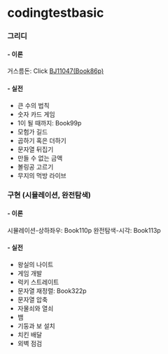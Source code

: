 # codingtestbasic



### 그리디
#### - 이론
거스름돈: Click [BJ11047(Book86p)](https://github.com/HYUN-0913/codingtestbasic/blob/master/BJ11047.txt)

#### - 실전
- 큰 수의 법칙
- 숫자 카드 게임
- 1이 될 때까지: Book99p
- 모험가 길드
- 곱하기 혹은 더하기
- 문자열 뒤집기
- 만들 수 없는 금액
- 볼링공 고르기
- 무지의 먹방 라이브


### 구현 (시뮬레이션, 완전탐색)
#### - 이론
시뮬레이션-상하좌우: Book110p
완전탐색-시각: Book113p

#### - 실전
- 왕실의 나이트
- 게임 개발
- 럭키 스트레이트
- 문자열 재정렬: Book322p
- 문자열 압축
- 자물쇠와 열쇠
- 뱀
- 기둥과 보 설치
- 치킨 배달
- 외벽 점검
